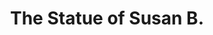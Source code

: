 ---
pid: rs37
title: The Statue of Susan B.
location_transcription: City Hall
coordinates: "[-75.164573203061, 39.952549790569]"
zipcode: '19146'
gen_neighborhood: South Philadelphia
neighborhood: Graduate Hospital,Naval Square,Southwest Center City
outside_phl: 
age: '9'
age_range: 6-13
instagram: 
image_file_name: rs_37.jpg
proposal_transcription: Susan B. Anthony
topic: Person,History,Inequality,Politics,Social Justice,Women
topic_summary: 0, 0, 0, 0, 0, 0
type: Sculpture Statue
keywords_other: 
credit: 
image_labels: Statue of Susan B. Anthony  holding a book
twitter: 
facebook: 
permalink: "/monuments/rs37/"
layout: item-page
---